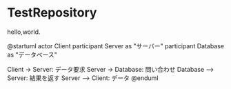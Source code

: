 # TestRepository

hello,world.

@startuml
actor Client
participant Server as "サーバー"
participant Database as "データベース"

Client -> Server: データ要求
Server -> Database: 問い合わせ
Database --> Server: 結果を返す
Server --> Client: データ
@enduml